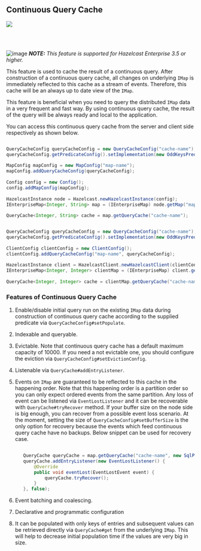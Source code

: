 ## Continuous Query Cache

![](images/enterprise-onlycopy.jpg)

<br></br>

![image](images/NoteSmall.jpg) ***NOTE:*** *This feature is supported for Hazelcast Enterprise 3.5 or higher.*

This feature is used to cache the result of a continuous query. After construction of a continuous query cache, all changes on underlying `IMap` is immediately reflected to this cache as a stream of events.
Therefore, this cache will be an always up to date view of the `IMap`. 
  
This feature is beneficial when you need to query the distributed `IMap` data in a very frequent and fast way. By using continuous query cache, the result of the query will be always ready and local to the application.
     
You can access this continuous query cache from the server and client side respectively as shown below.
     
```java

QueryCacheConfig queryCacheConfig = new QueryCacheConfig("cache-name");
queryCacheConfig.getPredicateConfig().setImplementation(new OddKeysPredicate());
       
MapConfig mapConfig = new MapConfig("map-name");
mapConfig.addQueryCacheConfig(queryCacheConfig);
       
Config config = new Config();
config.addMapConfig(mapConfig);
      
HazelcastInstance node = Hazelcast.newHazelcastInstance(config);
IEnterpriseMap<Integer, String> map = (IEnterpriseMap) node.getMap("map-name");
       
QueryCache<Integer, String> cache = map.getQueryCache("cache-name");

```     
     
```java

QueryCacheConfig queryCacheConfig = new QueryCacheConfig("cache-name");
queryCacheConfig.getPredicateConfig().setImplementation(new OddKeysPredicate());
       
ClientConfig clientConfig = new ClientConfig();
clientConfig.addQueryCacheConfig("map-name", queryCacheConfig);
      
HazelcastInstance client = HazelcastClient.newHazelcastClient(clientConfig);
IEnterpriseMap<Integer, Integer> clientMap = (IEnterpriseMap) client.getMap("map-name");
       
QueryCache<Integer, Integer> cache = clientMap.getQueryCache("cache-name");

```

### Features of Continuous Query Cache

1. Enable/disable initial query run on the existing `IMap` data during construction of continuous query cache according to the supplied predicate via `QueryCacheConfig#setPopulate`.
2. Indexable and queryable.
3. Evictable. Note that continuous query cache has a default maximum capacity of 10000. If you need a not evictable one, you should configure the eviction via `QueryCacheConfig#setEvictionConfig`.
4. Listenable via `QueryCache#addEntryListener`.
5. Events on `IMap` are guaranteed to be reflected to this cache in the happening order. Note that this happening order is a partition order so you can only expect ordered events from the same partition. Any loss of event can be listened via `EventLostListener` and it can be recoverable with `QueryCache#tryRecover` method. If your buffer size on the node side is big enough, you can recover from a possible event loss scenario. 
At the moment, setting the size of `QueryCacheConfig#setBufferSize` is the only option for recovery because the events which feed continuous query cache have no backups.
Below snippet can be used for recovery case. 

    ```java
       
       QueryCache queryCache = map.getQueryCache("cache-name", new SqlPredicate("this > 20"), true);
       queryCache.addEntryListener(new EventLostListener() {
           @Override
           public void eventLost(EventLostEvent event) {
               queryCache.tryRecover();
           }
       }, false);
    ```
   
6. Event batching and coalescing.
7. Declarative and programmatic configuration
8. It can be populated with only keys of entries and subsequent values can be retrieved directly via `QueryCache#get` from the underlying `IMap`. This will help
   to decrease initial population time if the values are very big in size. 
<br></br>




